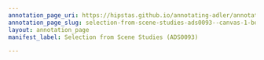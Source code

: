 ```yaml
---
annotation_page_uri: https://hipstas.github.io/annotating-adler/annotations/selection-from-scene-studies-ads0093--canvas-1-body-language.json
annotation_page_slug: selection-from-scene-studies-ads0093--canvas-1-body-language
layout: annotation_page
manifest_label: Selection from Scene Studies (ADS0093)

---
```

